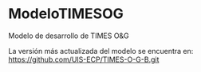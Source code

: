 # ModeloTIMESOG
Modelo de desarrollo de TIMES O&G

La versión más actualizada del modelo se encuentra en: https://github.com/UIS-ECP/TIMES-O-G-B.git
